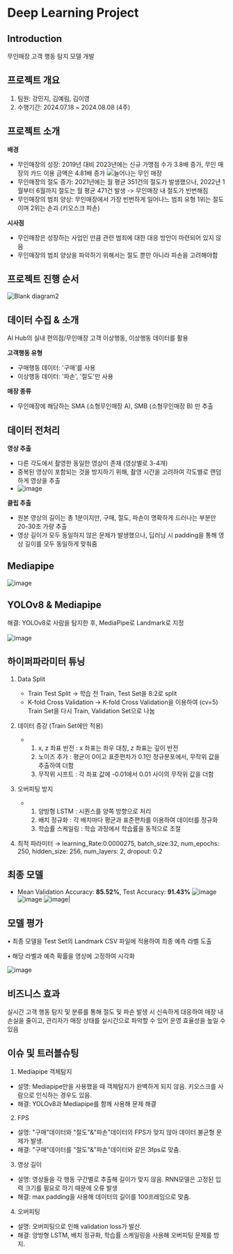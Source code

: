 # Deep Learning Project
Introduction
---
무인매장 고객 행동 탐지 모델 개발

프로젝트 개요
---
1. 팀원: 강민지, 김예림, 김이영
2. 수행기간: 2024.07.18 ~ 2024.08.08 (4주)
   
프로젝트 소개
---
<b>배경</b>
   - 무인매장의 성장: 2019년 대비 2023년에는 신규 가맹점 수가 3.8배 증가, 무인 매장의 카드 이용 금액은 4.81배 증가
   ![늘어나는 무인 매장](https://github.com/user-attachments/assets/776e0858-0198-4472-a655-db088a04469a)
   - 무인매장의 절도 증가: 2021년에는 월 평균 351건의 절도가 발생했으나, 2022년 1월부터 6월까지 절도는 월 평균 471건 발생 -> 무인매장 내 절도가 빈번해짐
   - 무인매장의 범죄 양상: 무인매장에서 가장 빈번하게 일어나느 범죄 유형 1위는 절도이며 2위는 손괴 (키오스크 파손)

<b>시사점</b>
   - 무인매장은 성장하는 사업인 만큼 관련 범죄에 대한 대응 방안이 마련되어 있지 않음
   - 무인매장의 범죄 양상을 파악하기 위해서는 절도 뿐만 아니라 파손을 고려해야함

프로젝트 진행 순서
---
![Blank diagram2](https://github.com/user-attachments/assets/72a0beef-195f-43e4-bcb6-0fdaa57b2d9b)



데이터 수집 & 소개
---
AI Hub의 실내 편의점/무인매장 고객 이상행동, 이상행동 데이터를 활용

<b>고객행동 유형</b>
   - 구매행동 데이터: '구매'를 사용
   - 이상행동 데이터: '파손', '절도'만 사용

<b>매장 종류</b>
   - 무인매장에 해당하는 SMA (소형무인매장 A), SMB (소형무인매장 B) 만 추출

데이터 전처리
---
<b>영상 추출</b>
   - 다른 각도에서 촬영한 동일한 영상이 존재 (영상별로 3-4개)
   - 중복된 영상이 포함되는 것을 방지하기 위해, 촬영 시간을 고려하여 각도별로 랜덤하게 영상을 추출
   - ![image](https://github.com/user-attachments/assets/c08dafc5-17a1-407a-8aa6-56d9dc13df2c)

<b>클립 추출</b>
   - 원본 영상의 길이는 총 1분이지만, 구매, 절도, 파손이 명확하게 드러나는 부분만 20-30초 가량 추출
   - 영상 길이가 모두 동일하지 않은 문제가 발생했으나, 딥러닝 시 padding을 통해 영상 길이를 모두 동일하게 맞춰줌

Mediapipe
---
![image](https://github.com/user-attachments/assets/90af49cb-dc06-4df8-ac46-4630f3052659)



YOLOv8 & Mediapipe
---
해결:  YOLOv8로 사람을 탐지한 후, MediaPipe로 Landmark로 지정
<br>
<br>
![image](https://github.com/user-attachments/assets/cb81ed9c-ce26-4c3d-bee7-3698a305d06e)



하이퍼파라미터 튜닝
---
1. Data Split
   - Train Test Split → 학습 전 Train, Test Set을 8:2로 split
   - K-fold Cross Validation → K-fold Cross Validation을 이용하여 (cv=5) Train Set을 다시 Train, Validation Set으로 나눔

2. 데이터 증강 (Train Set에만 적용)
   - 1. x, z 좌표 반전 : x 좌표는 좌우 대칭, z 좌표는 깊이 반전
     2. 노이즈 추가 : 평균이 0이고 표준편차가 0.1인 정규분포에서, 무작위 값을 추출하여 더함
     3. 무작위 시프트 : 각 좌표 값에 -0.01에서 0.01 사이의 무작위 값을 더함

3. 오버피팅 방지
   - 1. 양방형 LSTM : 시퀀스를 양쪽 방향으로 처리
     2. 배치 정규화 : 각 배치마다 평균과 표준편차를 이용하여 데이터를 정규화
     3. 학습률 스케일링 : 학습 과정에서 학습률을 동적으로 조절

4. 최적 파라미터 → learning_Rate:0.0000275, batch_size:32,  num_epochs: 250, hidden_size: 256, num_layers: 2, dropout: 0.2

최종 모델
---
- Mean Validation Accuracy: **85.52%**, Test Accuracy: **91.43%**
![image](https://github.com/user-attachments/assets/1801e892-b9f8-43a0-b26c-4c312160d079) ![image](https://github.com/user-attachments/assets/3b8783a5-9ad7-4603-9647-1d512ec98625) ![image](https://github.com/user-attachments/assets/dea921a9-2b0f-483c-9943-13fba02bda3d)|

모델 평가
---

•	최종 모델을 Test Set의 Landmark CSV 파일에 적용하여 최종 예측 라벨 도출

•	해당 라벨과 예측 확률을 영상에 고정하여 시각화

![image](https://github.com/user-attachments/assets/0afd8000-597b-49b4-936d-9726a37a6074)

비즈니스 효과
---

실시간 고객 행동 탐지 및 분류를 통해 절도 및 파손 발생 시 신속하게 대응하여 매장 내 손실을 줄이고, 관리자가 매장 상태를 실시간으로 파악할 수 있어 운영 효율성을 높일 수 있음

이슈 및 트러블슈팅
---
01. Mediapipe 객체탐지
   - 설명: Mediapipe만을 사용했을 때 객체탐지가 완벽하게 되지 않음. 키오스크를 사람으로 인식하는 경우도 있음.
   - 해결: YOLOv8과 Mediapipe를 함께 사용해 문제 해결
02. FPS
   - 설명: "구매"데이터와 "절도"&"파손"데이터의 FPS가 맞지 않아 데이터 불균형 문제가 발생.
   - 해결: "구매"데이터를 "절도"&"파손"데이터와 같은 3fps로 맞춤.  
03. 영상 길이
   - 설명: 영상들을 각 행동 구간별로 추출해 길이가 맞지 않음. RNN모델은 고정된 입력 크기를 필요로 하기 때문에 오류 발생
   - 해결: max padding을 사용해 데이터의 길이를 100프레임으로 맞춤. 
04. 오버피팅
   - 설명: 오버피팅으로 인해 validation loss가 발산.
   - 해결: 양방형 LSTM, 배치 정규화, 학습률 스케일링을 사용해 오버피팅 문제를 방지.
